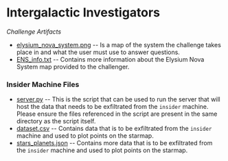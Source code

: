 # Intergalactic Investigators

_Challenge Artifacts_

 - [elysium_nova_system.png](./Elysium_Nova_System.png) -- Is a map of the system the challenge takes place in and what the user must use to answer questions.
 - [ENS_info.txt](./ENS_info.txt) -- Contains more information about the Elysium Nova System map provided to the challenger.

### Insider Machine Files
 - [server.py](./insider/server.py) -- This is the script that can be used to run the server that will host the data that needs to be exfiltrated from the `insider` machine. Please ensure the files referenced in the script are present in the same directory as the script itself.
 - [dataset.csv](./insider/dataset.csv) -- Contains data that is to be exfiltrated from the `insider` machine and used to plot points on the starmap.
 - [stars_planets.json](./insider/stars_planets.json) -- Contains more data that is to be exfiltrated from the `insider` machine and used to plot points on the starmap.
